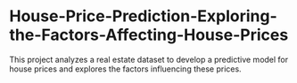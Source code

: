 # House-Price-Prediction-Exploring-the-Factors-Affecting-House-Prices
This project analyzes a real estate dataset to develop a predictive model for house prices and explores the factors influencing these prices.
